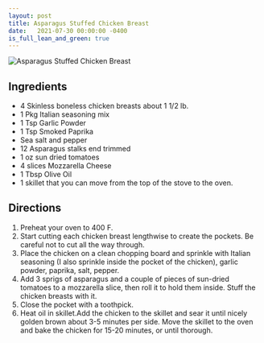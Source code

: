 ```yaml
---
layout: post
title: Asparagus Stuffed Chicken Breast
date:   2021-07-30 00:00:00 -0400
is_full_lean_and_green: true
---
```


![Asparagus Stuffed Chicken Breast](/images/Asparagus%20Stuffed%20Chicken%20Breast.png)

## Ingredients
- 4 Skinless boneless chicken breasts about 1 1/2 lb. 
- 1 Pkg Italian seasoning mix 
- 1 Tsp Garlic Powder 
- 1 Tsp Smoked Paprika
- Sea salt and pepper 
- 12 Asparagus stalks end trimmed 
- 1 oz sun dried tomatoes
- 4 slices Mozzarella Cheese 
- 1 Tbsp Olive Oil 
- 1 skillet that you can move from the top of the stove to the oven.

## Directions
1. Preheat your oven to 400 F.
2. Start cutting each chicken breast lengthwise to create the pockets. Be careful not to cut all the way through. 
3. Place the chicken on a clean chopping board and sprinkle with Italian seasoning (I also sprinkle inside the pocket of the chicken), garlic powder, paprika, salt, pepper.
4. Add 3 sprigs of asparagus and a couple of pieces of sun-dried tomatoes to a mozzarella slice, then roll it to hold them inside. Stuff the chicken breasts with it.
5. Close the pocket with a toothpick. 
6. Heat oil in skillet.Add the chicken to the skillet and sear it until nicely golden brown about 3-5 minutes per side. Move the skillet to the oven and bake the chicken for 15-20 minutes, or until thorough.

